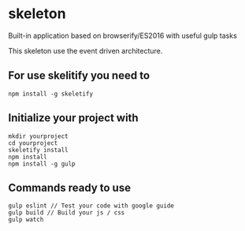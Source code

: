 # skeleton

Built-in application based on browserify/ES2016 with useful gulp tasks

This skeleton use the event driven architecture.

## For use skelitify you need to

``
npm install -g skeletify
``

## Initialize your project with

```
mkdir yourproject
cd yourproject
skeletify install
npm install
npm install -g gulp
```

## Commands ready to use

```
gulp eslint // Test your code with google guide
gulp build // Build your js / css
gulp watch
```
